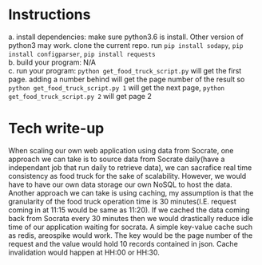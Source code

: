 # Instructions
  a. install dependencies: make sure python3.6 is install. Other version of python3 may work. clone the current repo. run `pip install sodapy`, `pip install configparser`, `pip install requests`  
  b. build your program: N/A  
  c. run your program: `python get_food_truck_script.py` will get the first page. adding a number behind will get the page number of the result so `python get_food_truck_script.py 1` will get the next page, `python get_food_truck_script.py 2` will get page 2   
# Tech write-up
When scaling our own web application using data from Socrate, one approach we can take is to source data from Socrate daily(have a independant job that run daily to retrieve data), we can sacrafice real time consistency as food truck for the sake of scalability. However, we would have to have our own data storage our own NoSQL to host the data.
Another approach we can take is using caching, my assumption is that the granularity of the food truck operation time is 30 minutes(I.E. request coming in at 11:15 would be same as 11:20). If we cached the data coming back from Socrata every 30 minutes then we would drastically reduce idle time of our application waiting for socrata. A simple key-value cache such as redis, areospike would work. The key would be the page number of the request and the value would hold 10 records contained in json. Cache invalidation would happen at HH:00 or HH:30.

